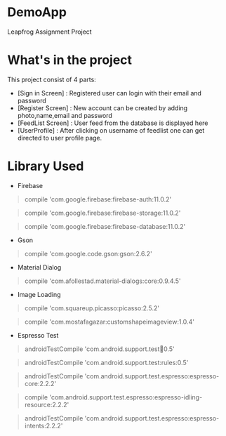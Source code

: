 # DemoApp
Leapfrog Assignment Project
# What's in the project
This project consist of 4 parts:
- [Sign in Screen] : Registered user can login with their email and password 
- [Register Screen] : New account can be created by adding photo,name,email and password
- [FeedList Screen] : User feed from the database is displayed here
- [UserProfile] : After clicking on username of feedlist one can get directed to user profile page.

# Library Used
- Firebase
> compile 'com.google.firebase:firebase-auth:11.0.2'

> compile 'com.google.firebase:firebase-storage:11.0.2'

> compile 'com.google.firebase:firebase-database:11.0.2'

- Gson
> compile 'com.google.code.gson:gson:2.6.2'

- Material Dialog
> compile 'com.afollestad.material-dialogs:core:0.9.4.5'

- Image Loading
> compile 'com.squareup.picasso:picasso:2.5.2'

> compile 'com.mostafagazar:customshapeimageview:1.0.4'

- Espresso  Test
> androidTestCompile 'com.android.support.test:runner:0.5'

> androidTestCompile 'com.android.support.test:rules:0.5'

> androidTestCompile 'com.android.support.test.espresso:espresso-core:2.2.2'

> compile 'com.android.support.test.espresso:espresso-idling-resource:2.2.2'

> androidTestCompile 'com.android.support.test.espresso:espresso-intents:2.2.2'
   
   
   
    
   
   
   
   
   

   
